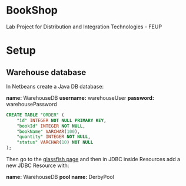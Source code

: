 # BookShop
Lab Project for Distribution and Integration Technologies - FEUP


Setup
=====

Warehouse database
------------------

In Netbeans create a Java DB database:

 **name:** WarehouseDB
 **username:** warehouseUser
**password:** warehousePassword

```sql
CREATE TABLE "ORDER" (
    "id" INTEGER NOT NULL PRIMARY KEY,
    "bookId" INTEGER NOT NULL,
    "bookName" VARCHAR(100),
    "quantity" INTEGER NOT NULL,
    "status" VARCHAR(10) NOT NULL
);
```

Then go to the [glassfish page](http://localhost:4848) and then in JDBC inside Resources add a new JDBC Resource with:

**name:** WarehouseDB
**pool name:** DerbyPool

